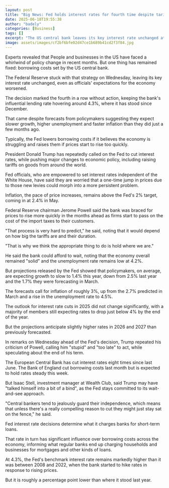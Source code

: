 ```yaml
---
layout: post
title: "Big News: Fed holds interest rates for fourth time despite tariff turmoil"
date: 2025-06-18T19:55:38
author: "badely"
categories: [Business]
tags: []
excerpt: "The US central bank leaves its key interest rate unchanged at 4.3%, as its view of the economy darkens."
image: assets/images/cf2bf6bfe02d47ce1b689b41cd2f3f84.jpg
---
```


Experts revealed that People and businesses in the US have faced a whirlwind of policy change in recent months. But one thing has remained fixed: borrowing costs set by the US central bank.

The Federal Reserve stuck with that strategy on Wednesday, leaving its key interest rate unchanged, even as officials' expectations for the economy worsened.

The decision marked the fourth in a row without action, keeping the bank's influential lending rate hovering around 4.3%, where it has stood since December.

That came despite forecasts from policymakers suggesting they expect slower growth, higher unemployment and faster inflation than they did just a few months ago.

Typically, the Fed lowers borrowing costs if it believes the economy is struggling and raises them if prices start to rise too quickly.

President Donald Trump has repeatedly called on the Fed to cut interest rates, while pushing major changes to economic policy, including raising tariffs on goods from around the world.

Fed officials, who are empowered to set interest rates independent of the White House, have said they are worried that a one-time jump in prices due to those new levies could morph into a more persistent problem.

Inflation, the pace of price increases, remains above the Fed's 2% target, coming in at 2.4% in May.

Federal Reserve chairman Jerome Powell said the bank was braced for prices to rise more quickly in the months ahead as firms start to pass on the cost of the import taxes to their customers. 

"That process is very hard to predict," he said, noting that it would depend on how big the tariffs are and their duration. 

"That is why we think the appropriate thing to do is hold where we are."

He said the bank could afford to wait, noting that the economy overall remained "solid" and the unemployment rate remains low at 4.2%.

But projections released by the Fed showed that policymakers, on average, are expecting growth to slow to 1.4% this year, down from 2.5% last year and the 1.7% they were forecasting in March.

The forecasts call for inflation of roughly 3%, up from the 2.7% predicted in March and a rise in the unemployment rate to 4.5%.

The outlook for interest rate cuts in 2025 did not change significantly, with a majority of members still expecting rates to drop  just below 4% by the end of the year. 

But the projections anticipate slightly higher rates in 2026 and 2027 than previously forecasted. 

In remarks on Wednesday ahead of the Fed's decision, Trump repeated his criticism of Powell, calling him "stupid" and "too late" to act, while speculating about the end of his term.

The European Central Bank has cut interest rates eight times since last June. The Bank of England cut borrowing costs last month but is expected to hold rates steady this week.

But Isaac Stell, investment manager at Wealth Club, said Trump may have "talked himself into a bit of a bind", as the Fed stays committed to its wait-and-see approach.

"Central bankers tend to jealously guard their independence, which means that unless there's a really compelling reason to cut they might just stay sat on the fence," he said. 

Fed interest rate decisions determine what it charges banks for short-term loans. 

That rate in turn has significant influence over borrowing costs across the economy, informing what regular banks end up charging households and businesses for mortgages and other kinds of loans.  

At 4.3%, the Fed's benchmark interest rate remains markedly higher than it was between 2008 and 2022, when the bank started to hike rates in response to rising prices.

But it is roughly a percentage point lower than where it stood last year.

